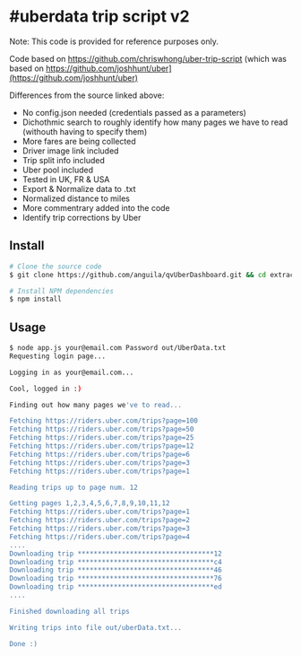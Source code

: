 # #uberdata trip script v2

Note: This code is provided for reference purposes only.  

Code based on https://github.com/chriswhong/uber-trip-script (which was based on https://github.com/joshhunt/uber](https://github.com/joshhunt/uber)

Differences from the source linked above:
- No config.json needed (credentials passed as a parameters)
- Dichothmic search to roughly identify how many pages we have to read (withouth having to specify them)
- More fares are being collected
- Driver image link included
- Trip split info included
- Uber pool included
- Tested in UK, FR & USA
- Export & Normalize data to .txt
- Normalized distance to miles
- More commentrary added into the code 
- Identify trip corrections by Uber



## Install
```sh
# Clone the source code
$ git clone https://github.com/anguila/qvUberDashboard.git && cd extractor

# Install NPM dependencies
$ npm install
```


## Usage
```sh
$ node app.js your@email.com Password out/UberData.txt
Requesting login page...

Logging in as your@email.com...

Cool, logged in :)

Finding out how many pages we've to read...

Fetching https://riders.uber.com/trips?page=100
Fetching https://riders.uber.com/trips?page=50
Fetching https://riders.uber.com/trips?page=25
Fetching https://riders.uber.com/trips?page=12
Fetching https://riders.uber.com/trips?page=6
Fetching https://riders.uber.com/trips?page=3
Fetching https://riders.uber.com/trips?page=1

Reading trips up to page num. 12

Getting pages 1,2,3,4,5,6,7,8,9,10,11,12
Fetching https://riders.uber.com/trips?page=1
Fetching https://riders.uber.com/trips?page=2
Fetching https://riders.uber.com/trips?page=3
Fetching https://riders.uber.com/trips?page=4
....
Downloading trip **********************************12
Downloading trip **********************************c4
Downloading trip **********************************46
Downloading trip **********************************76
Downloading trip **********************************ed
....

Finished downloading all trips

Writing trips into file out/uberData.txt...

Done :)

```

